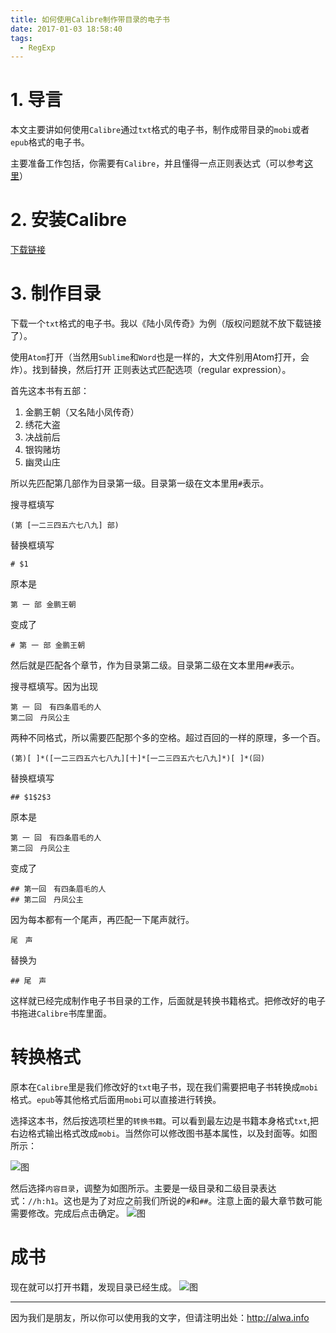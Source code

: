 ```yaml
---
title: 如何使用Calibre制作带目录的电子书
date: 2017-01-03 18:58:40
tags:
  - RegExp
---
```


# 1. 导言
本文主要讲如何使用`Calibre`通过`txt`格式的电子书，制作成带目录的`mobi`或者`epub`格式的电子书。

主要准备工作包括，你需要有`Calibre`，并且懂得一点正则表达式（可以参考[这里](http://alwa.info/2016/08/06/%E6%AD%A3%E5%88%99%E8%A1%A8%E8%BE%BE%E5%BC%8F%E8%AF%AD%E6%B3%95/)）
<!-- more -->

# 2. 安装Calibre
[下载链接](https://www.google.com/url?sa=t&rct=j&q=&esrc=s&source=web&cd=1&cad=rja&uact=8&ved=0ahUKEwiT1u_v9abRAhUHjlQKHXD0D4EQFggcMAA&url=https%3A%2F%2Fcalibre-ebook.com%2F&usg=AFQjCNHrK4qOcViUurGreerg73pXoyUaog&sig2=w7yl2Pa_1Y-KDKGb4c3Udg)

# 3. 制作目录
下载一个`txt`格式的电子书。我以《陆小凤传奇》为例（版权问题就不放下载链接了）。

使用`Atom`打开（当然用`Sublime`和`Word`也是一样的，大文件别用Atom打开，会炸）。找到替换，然后打开 正则表达式匹配选项（regular expression）。

首先这本书有五部：
1. 金鹏王朝（又名陆小凤传奇）
2. 绣花大盗
3. 决战前后
4. 银钩赌坊
5. 幽灵山庄

所以先匹配第几部作为目录第一级。目录第一级在文本里用`#`表示。

搜寻框填写
```
(第 [一二三四五六七八九] 部)
```

替换框填写
```
# $1
```
原本是
```
第 一 部 金鹏王朝
```
变成了
```
# 第 一 部 金鹏王朝
```
然后就是匹配各个章节，作为目录第二级。目录第二级在文本里用`##`表示。


搜寻框填写。因为出现
```
第 一 回　有四条眉毛的人
第二回　丹凤公主
```
两种不同格式，所以需要匹配那个多的空格。超过百回的一样的原理，多一个百。
```
(第)[ ]*([一二三四五六七八九][十]*[一二三四五六七八九]*)[ ]*(回)
```

替换框填写
```
## $1$2$3
```

原本是
```
第 一 回　有四条眉毛的人
第二回　丹凤公主
```

变成了
```
## 第一回　有四条眉毛的人
## 第二回　丹凤公主
```
因为每本都有一个尾声，再匹配一下尾声就行。
```
尾　声
```
替换为
```
## 尾　声
```

这样就已经完成制作电子书目录的工作，后面就是转换书籍格式。把修改好的电子书拖进`Calibre`书库里面。

# 转换格式
原本在`Calibre`里是我们修改好的`txt`电子书，现在我们需要把电子书转换成`mobi`格式。`epub`等其他格式后面用`mobi`可以直接进行转换。

选择这本书，然后按选项栏里的`转换书籍`。可以看到最左边是书籍本身格式`txt`,把右边格式输出格式改成`mobi`。当然你可以修改图书基本属性，以及封面等。如图所示：

![图](http://storage.googleapis.com/lichamnesia.appspot.com/images/%E8%87%AA%E5%88%B6%E7%94%B5%E5%AD%90%E4%B9%A61.PNG)

然后选择`内容目录`，调整为如图所示。主要是一级目录和二级目录表达式：`//h:h1`。这也是为了对应之前我们所说的`#`和`##`。注意上面的最大章节数可能需要修改。完成后点击确定。
![图](http://storage.googleapis.com/lichamnesia.appspot.com/images/%E8%87%AA%E5%88%B6%E7%94%B5%E5%AD%90%E4%B9%A62.PNG)

# 成书
现在就可以打开书籍，发现目录已经生成。
![图](http://storage.googleapis.com/lichamnesia.appspot.com/images/%E8%87%AA%E5%88%B6%E7%94%B5%E5%AD%90%E4%B9%A63.PNG)

---

因为我们是朋友，所以你可以使用我的文字，但请注明出处：http://alwa.info
